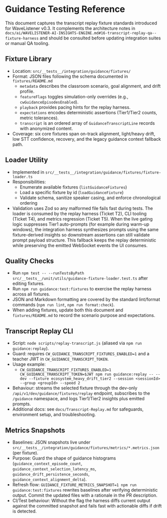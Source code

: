# Guidance Testing Reference

This document captures the transcript replay fixture standards introduced for WaveListener v0.3. It complements the architecture notes in `docs/ai/WAVELISTENER-AI-INSIGHTS-ENGINE.md#16-transcript-replay-qa--fixture-harness` and should be consulted before updating integration suites or manual QA tooling.

## Fixture Library
- Location: `src/__tests__/integration/guidance/fixtures/`
- Format: JSON files following the schema documented in `fixtures/README.md`
  - `metadata` describes the classroom scenario, goal alignment, and drift profile.
  - `featureFlags` toggles simulation-only overrides (e.g., `cwGuidanceEpisodesEnabled`).
  - `playback` provides pacing hints for the replay harness.
  - `expectations` encodes deterministic assertions (Tier1/Tier2 counts, metric tolerances).
  - `transcript` is an ordered array of `GuidanceTranscriptLine` records with anonymized content.
- Coverage: six core fixtures span on-track alignment, light/heavy drift, low STT confidence, recovery, and the legacy guidance context fallback path.

## Loader Utility
- Implemented in `src/__tests__/integration/guidance/fixtures/fixture-loader.ts`
- Responsibilities:
  - Enumerate available fixtures (`listGuidanceFixtures`)
  - Load a specific fixture by id (`loadGuidanceFixture`)
  - Validate schema, sanitize speaker casing, and enforce chronological ordering
- Validation uses Zod so any malformed file fails fast during tests. The loader is consumed by the replay harness (Ticket T2), CLI tooling (Ticket T4), and metrics regression (Ticket T5).
When the live gating logic suppresses Tier1 auto-prompts (for example during warm-up windows), the integration harness synthesizes prompts using the same fixture-derived insights so downstream assertions can still validate prompt payload structure. This fallback keeps the replay deterministic while preserving the emitted WebSocket events the UI consumes.

## Quality Checks
- Run `npm test -- --runTestsByPath src/__tests__/unit/utils/guidance-fixture-loader.test.ts` after editing fixtures.
- Run `npm run guidance:test:fixtures` to exercise the replay harness across all fixtures.
- JSON and Markdown formatting are covered by the standard lint/format commands (`npm run lint`, `npm run format:check`).
- When adding fixtures, update both this document and `fixtures/README.md` to record the scenario purpose and expectations.

## Transcript Replay CLI
- Script: `node scripts/replay-transcript.js` (aliased via `npm run guidance:replay`).
- Guard: requires `CW_GUIDANCE_TRANSCRIPT_FIXTURES_ENABLED=1` and a teacher JWT in `CW_GUIDANCE_TRANSCRIPT_TOKEN`.
- Usage example:
  - `CW_GUIDANCE_TRANSCRIPT_FIXTURES_ENABLED=1 CW_GUIDANCE_TRANSCRIPT_TOKEN=$JWT npm run guidance:replay -- --dev --fixture ecosystem_heavy_drift_tier2 --session <sessionId> --group <groupId> --speed 2`
- Behaviour: streams the selected fixture through the dev-only `/api/v1/dev/guidance/fixtures/replay` endpoint, subscribes to the `/guidance` namespace, and logs Tier1/Tier2 insights plus emitted prompts.
- Additional docs: see `docs/Transcript-Replay.md` for safeguards, environment setup, and troubleshooting.

## Metrics Snapshots
- Baselines: JSON snapshots live under `src/__tests__/integration/guidance/fixtures/metrics/*.metrics.json` (per fixture).
- Purpose: Guard the shape of guidance histograms (`guidance_context_episode_count`, `guidance_context_selection_latency_ms`, `guidance_drift_persistence_seconds`, `guidance_context_alignment_delta`).
- Refresh flow: `GUIDANCE_FIXTURE_METRICS_SNAPSHOT=1 npm run guidance:test:fixtures` rewrites baselines after verifying deterministic output. Commit the updated files with a rationale in the PR description.
- CI/Test behaviour: Without the flag the harness diffs current output against the committed snapshot and fails fast with actionable diffs if drift is detected.
